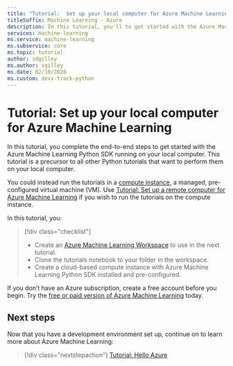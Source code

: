```yaml
---
title: "Tutorial:  Set up your local computer for Azure Machine Learning (Python)"
titleSuffix: Machine Learning - Azure 
description: In this tutorial, you'll to get started with the Azure Machine Learning Python SDK running on your local computer.
services: machine-learning
ms.service: machine-learning
ms.subservice: core
ms.topic: tutorial
author: sdgilley
ms.author: sgilley
ms.date: 02/10/2020
ms.custom: devx-track-python
---
```


# Tutorial: Set up your local computer for Azure Machine Learning

In this tutorial, you complete the end-to-end steps to get started with the Azure Machine Learning Python SDK running on your local computer. This tutorial is a precursor to all other Python tutorials that want to perform them on your local computer. 

You could instead run the tutorials in a [compute instance](concept-compute-instance.md), a managed, pre-configured virtual machine (VM).  Use [Tutorial:  Set up a remote computer for Azure Machine Learning](tutorial-1st-experiment-sdk-setup.md) if you wish to run the tutorials on the compute instance.

In this tutorial, you:

> [!div class="checklist"]
> * Create an [Azure Machine Learning Workspace](concept-workspace.md) to use in the next tutorial.
> * Clone the tutorials notebook to your folder in the workspace.
> * Create a cloud-based compute instance with Azure Machine Learning Python SDK installed and pre-configured.


If you don’t have an Azure subscription, create a free account before you begin. Try the [free or paid version of Azure Machine Learning](https://aka.ms/AMLFree) today.


## Next steps


Now that you have a development environment set up, continue on to learn more about Azure Machine Learning:

> [!div class="nextstepaction"]
> [Tutorial: Hello Azure](tutorial-hello-azure.md)



